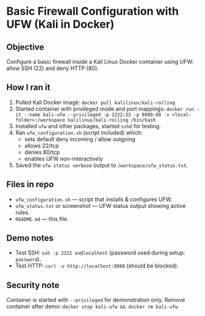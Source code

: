 # Basic Firewall Configuration with UFW (Kali in Docker)

## Objective
Configure a basic firewall inside a Kali Linux Docker container using UFW: allow SSH (22) and deny HTTP (80).

## How I ran it
1. Pulled Kali Docker image:
   `docker pull kalilinux/kali-rolling`
2. Started container with privileged mode and port mappings:
   `docker run -it --name kali-ufw --privileged -p 2222:22 -p 8080:80 -v <local-folder>:/workspace kalilinux/kali-rolling /bin/bash`
3. Installed `ufw` and other packages, started `sshd` for testing.
4. Ran `ufw_configuration.sh` (script included) which:
   - sets default deny incoming / allow outgoing
   - allows 22/tcp
   - denies 80/tcp
   - enables UFW non-interactively
5. Saved the `ufw status verbose` output to `/workspace/ufw_status.txt`.

## Files in repo
- `ufw_configuration.sh` — script that installs & configures UFW.
- `ufw_status.txt` or screenshot — UFW status output showing active rules.
- `README.md` — this file.

## Demo notes
- Test SSH: `ssh -p 2222 av@localhost` (password used during setup: `password`).
- Test HTTP: `curl -v http://localhost:8080` (should be blocked).

## Security note
Container is started with `--privileged` for demonstration only. Remove container after demo:
`docker stop kali-ufw && docker rm kali-ufw`
